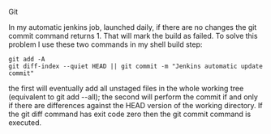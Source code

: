 Git


In my automatic jenkins job, launched daily, if there are no changes the git commit command returns 1. That will mark the build as failed. To solve this problem I use these two commands in my shell build step:

    git add -A
    git diff-index --quiet HEAD || git commit -m "Jenkins automatic update commit"

the first will eventually add all unstaged files in the whole working tree (equivalent to git add --all);
the second will perform the commit if and only if there are differences against the HEAD version of the working directory. If the git diff command has exit code zero then the git commit command is executed.

